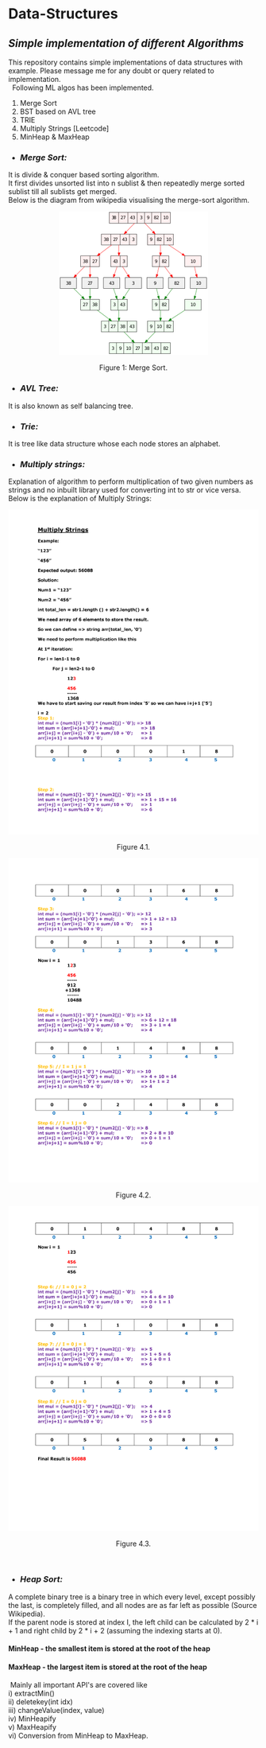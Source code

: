 # Data-Structures
## *_Simple implementation of different Algorithms_*

This repository contains simple implementations of data structures with example. Please message me for any doubt or query related to implementation.<br />
&nbsp;
Following ML algos has been implemented.<br />
1. Merge Sort
2. BST based on AVL tree
3. TRIE
4. Multiply Strings [Leetcode]
5. MinHeap & MaxHeap

* ### *Merge Sort:*
It is divide & conquer based sorting algorithm.<br />
It first divides unsorted list into n sublist & then repeatedly merge sorted sublist till all sublists get merged.<br />
Below is the diagram from wikipedia visualising the merge-sort algorithm.

<p align="center">
  <img src="https://github.com/mayur-aggarwal/Data-Structures/blob/master/300px-Merge_sort_algorithm_diagram.svg.png">
</p>
<p align="center">Figure 1: Merge Sort.</p>

* ### *AVL Tree:*
It is also known as self balancing tree.

* ### *Trie:*
It is tree like data structure whose each node stores an alphabet.

* ### *Multiply strings:*
Explanation of algorithm to perform multiplication of two given numbers as strings and no inbuilt library used for converting int to str or vice versa.<br />
Below is the explanation of Multiply Strings:
<p align="center">
  <img src="https://github.com/mayur-aggarwal/Data-Structures/blob/master/MultiplyStrings_png/Multiply_Strings_1.png">
</p>
<p align="center">Figure 4.1.</p>

<p align="center">
  <img src="https://github.com/mayur-aggarwal/Data-Structures/blob/master/MultiplyStrings_png/Multiply_Strings_2.png">
</p>
<p align="center">Figure 4.2.</p>

<p align="center">
  <img src="https://github.com/mayur-aggarwal/Data-Structures/blob/master/MultiplyStrings_png/Multiply_Strings_3.png">
</p>
<p align="center">Figure 4.3.</p>

&nbsp;
* ### *Heap Sort:*
A complete binary tree is a binary tree in which every level, except possibly the last, is completely filled, and all nodes are as far left as possible (Source Wikipedia).<br />If the parent node is stored at index I, the left child can be calculated by 2 * i + 1 and right child by 2 * i + 2 (assuming the indexing starts at 0).<br />
#### MinHeap - the smallest item is stored at the root of the heap<br />
#### MaxHeap - the largest item is stored at the root of the heap<br />
&nbsp;Mainly all important API's are covered like<br />
i) extractMin()<br />
ii) deletekey(int idx)<br />
iii) changeValue(index, value)<br />
iv) MinHeapify<br />
v) MaxHeapify<br />
vi) Conversion from MinHeap to MaxHeap.<br />
&nbsp;
